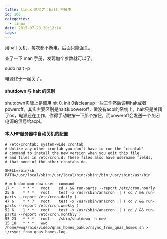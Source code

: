```yaml
---
title: linux 命令之：halt 不掉电
id: 106
categories:
  - linux
date: 2015-07-28 20:12:14
tags:
---
```


用halt 关机，每次都不断电，后面只能强关。

查了一下 man 手册，发现加个参数就可以了。

sudo halt -p 

电源终于一起关了。

#### shutdown 与 halt 的区别

shutdown实际上是调用init 0, init 0会cleanup一些工作然后调用halt或者poweroff。其实主要区别是halt和poweroff，做没有acpi的系统上，halt只是关闭了os，电源还在工作，你得手动取按一下那个按钮，而poweroff会发送一个关闭电源的信号给acpi。

#### 本人HP服务器中自动关机的配置

```
# /etc/crontab: system-wide crontab
# Unlike any other crontab you don't have to run the `crontab'
# command to install the new version when you edit this file
# and files in /etc/cron.d. These files also have username fields,
# that none of the other crontabs do.

SHELL=/bin/sh
PATH=/usr/local/sbin:/usr/local/bin:/sbin:/bin:/usr/sbin:/usr/bin

# m h dom mon dow user	command
17 *	* * *	root    cd / && run-parts --report /etc/cron.hourly
25 6	* * *	root	test -x /usr/sbin/anacron || ( cd / && run-parts --report /etc/cron.daily )
47 6	* * 7	root	test -x /usr/sbin/anacron || ( cd / && run-parts --report /etc/cron.weekly )
52 6	1 * *	root	test -x /usr/sbin/anacron || ( cd / && run-parts --report /etc/cron.monthly )
55 23   * * *   root    /sbin/shutdown -h now
15 18   * * *   wwq     /home/wwq/raid/video/qnas_homes_bakup/rsync_from_qnas_homes.sh > ~/rsync_from_qnas_homes.log

```
